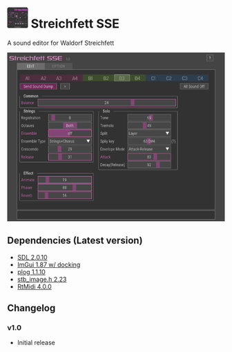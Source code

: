 ﻿# <img src="streichfettsse_icon.png" width="48"> Streichfett SSE
A sound editor for Waldorf Streichfett

![](streichfett_sse_v1.0.png)

## Dependencies (Latest version)
- [SDL 2.0.10](https://github.com/libsdl-org/SDL/tree/release-2.0.10)
- [ImGui 1.87 w/ docking](https://github.com/ocornut/imgui/tree/1ee252772ae9c0a971d06257bb5c89f628fa696a)
- [plog 1.1.10](https://github.com/SergiusTheBest/plog/tree/1.1.10)
- [stb_image.h 2.23](https://github.com/nothings/stb/blob/787f1d646a981523297fa97f30986284dd245290/stb_image.h)
- [RtMidi 4.0.0](https://github.com/thestk/rtmidi/tree/4.0.0)

## Changelog

### v1.0
- Initial release

